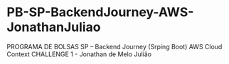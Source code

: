 # PB-SP-BackendJourney-AWS-JonathanJuliao
PROGRAMA DE BOLSAS SP – Backend Journey (Srping Boot) AWS Cloud Context CHALLENGE 1 - Jonathan de Melo Julião
